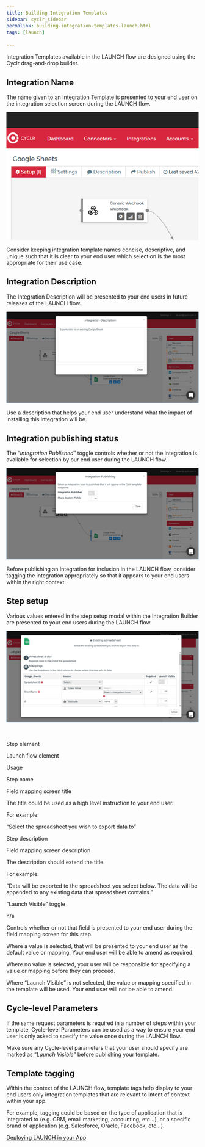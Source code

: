 ```yaml
---
title: Building Integration Templates
sidebar: cyclr_sidebar
permalink: building-integration-templates-launch.html
tags: [launch]

---
```


Integration Templates available in the LAUNCH flow are designed using the Cyclr drag-and-drop builder.

Integration Name
----------------

The name given to an Integration Template is presented to your end user on the integration selection screen during the LAUNCH flow.

  
![Template Name](./images/template_name.png)

  
Consider keeping integration template names concise, descriptive, and unique such that it is clear to your end user which selection is the most appropriate for their use case.

Integration Description
-----------------------

The Integration Description will be presented to your end users in future releases of the LAUNCH flow.

  
![Integration Description](./images/integration_description.png)

  
Use a description that helps your end user understand what the impact of installing this integration will be.

Integration publishing status
-----------------------------

The “_Integration Published_” toggle controls whether or not the integration is available for selection by our end user during the LAUNCH flow.

  
![Integration Published](./images/integration_published.png)

  
Before publishing an Integration for inclusion in the LAUNCH flow, consider tagging the integration appropriately so that it appears to your end users within the right context.

Step setup
----------

Various values entered in the step setup modal within the Integration Builder are presented to your end users during the LAUNCH flow.

  
![LAUNCH Step Setup](./images/step_setup.png)

 

Step element

Launch flow element

Usage

Step name

Field mapping screen title

The title could be used as a high level instruction to your end user.  
  
For example:  
  
“Select the spreadsheet you wish to export data to”

Step description

Field mapping screen description

The description should extend the title.  
  
For example:  
  
“Data will be exported to the spreadsheet you select below. The data will be appended to any existing data that spreadsheet contains.”

“Launch Visible” toggle

n/a

Controls whether or not that field is presented to your end user during the field mapping screen for this step.  
  
Where a value is selected, that will be presented to your end user as the default value or mapping. Your end user will be able to amend as required.  
  
Where no value is selected, your user will be responsible for specifying a value or mapping before they can proceed.  
  
Where “Launch Visible” is not selected, the value or mapping specified in the template will be used. Your end user will not be able to amend.

Cycle-level Parameters
----------------------

If the same request parameters is required in a number of steps within your template, Cycle-level Parameters can be used as a way to ensure your end user is only asked to specify the value once during the LAUNCH flow.

Make sure any Cycle-level parameters that your user should specify are marked as “_Launch Visible_” before publishing your template.

Template tagging
----------------

Within the context of the LAUNCH flow, template tags help display to your end users only integration templates that are relevant to intent of context within your app.

For example, tagging could be based on the type of application that is integrated to (e.g. CRM, email marketing, accounting, etc…), or a specific brand of application (e.g. Salesforce, Oracle, Facebook, etc…).

[Deploying LAUNCH in your App](./launch-deployment)